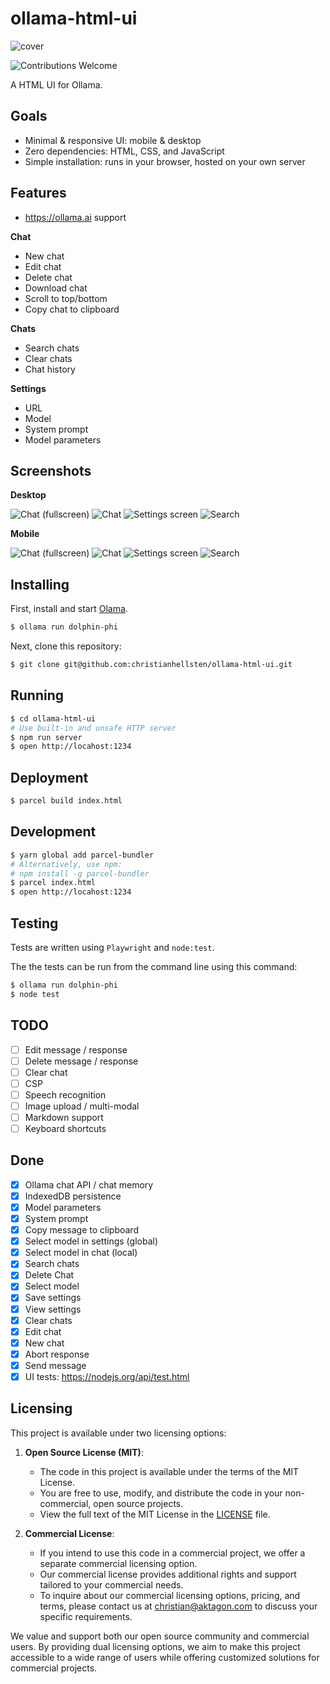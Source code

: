 # ollama-html-ui

![cover](/screenshots/chat-collapsed.png)

![Contributions Welcome](https://img.shields.io/badge/Contributions-welcome-blue.svg)

A HTML UI for Ollama.

## Goals

- Minimal & responsive UI: mobile & desktop
- Zero dependencies: HTML, CSS, and JavaScript
- Simple installation: runs in your browser, hosted on your own server

## Features

- https://ollama.ai support

**Chat**

- New chat
- Edit chat
- Delete chat
- Download chat
- Scroll to top/bottom
- Copy chat to clipboard

**Chats**

- Search chats
- Clear chats
- Chat history

**Settings**

- URL
- Model
- System prompt
- Model parameters

## Screenshots

**Desktop**

![Chat (fullscreen)](/screenshots/chat-collapsed.png)
![Chat](/screenshots/chat.png)
![Settings screen](/screenshots/settings.png)
![Search](/screenshots/search.png)

**Mobile**

![Chat (fullscreen)](/screenshots/mobile-chat-collapsed.png)
![Chat](/screenshots/mobile-chat.png)
![Settings screen](/screenshots/mobile-settings.png)
![Search](/screenshots/mobile-search.png)

## Installing

First, install and start [Olama](https://ollama.ai/).

```bash
$ ollama run dolphin-phi
```

Next, clone this repository:

```bash
$ git clone git@github.com:christianhellsten/ollama-html-ui.git
```

## Running

```bash
$ cd ollama-html-ui
# Use built-in and unsafe HTTP server
$ npm run server
$ open http://locahost:1234
```

## Deployment

```bash
$ parcel build index.html
```

## Development

```bash
$ yarn global add parcel-bundler
# Alternatively, use npm:
# npm install -g parcel-bundler
$ parcel index.html
$ open http://locahost:1234
```

## Testing

Tests are written using `Playwright` and `node:test`.

The the tests can be run from the command line using this command:

```bash
$ ollama run dolphin-phi
$ node test
```

## TODO

- [ ] Edit message / response
- [ ] Delete message / response
- [ ] Clear chat
- [ ] CSP
- [ ] Speech recognition
- [ ] Image upload / multi-modal
- [ ] Markdown support
- [ ] Keyboard shortcuts

## Done

- [x] Ollama chat API / chat memory
- [x] IndexedDB persistence
- [x] Model parameters
- [x] System prompt
- [x] Copy message to clipboard
- [x] Select model in settings (global)
- [x] Select model in chat (local)
- [x] Search chats
- [x] Delete Chat
- [x] Select model
- [x] Save settings
- [x] View settings
- [x] Clear chats
- [x] Edit chat
- [x] New chat
- [x] Abort response
- [x] Send message
- [x] UI tests: https://nodejs.org/api/test.html

## Licensing

This project is available under two licensing options:

1. **Open Source License (MIT)**:

   - The code in this project is available under the terms of the MIT License.
   - You are free to use, modify, and distribute the code in your non-commercial, open source projects.
   - View the full text of the MIT License in the [LICENSE](LICENSE) file.

2. **Commercial License**:

   - If you intend to use this code in a commercial project, we offer a separate commercial licensing option.
   - Our commercial license provides additional rights and support tailored to your commercial needs.
   - To inquire about our commercial licensing options, pricing, and terms, please contact us at [christian@aktagon.com](mailto:christian@aktagon.com) to discuss your specific requirements.

We value and support both our open source community and commercial users. By providing dual licensing options, we aim to make this project accessible to a wide range of users while offering customized solutions for commercial projects.

